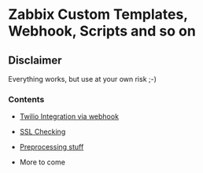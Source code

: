 # Zabbix Custom Templates, Webhook, Scripts and so on

## Disclaimer

Everything works, but use at your own risk ;-)

### Contents

- [Twilio Integration via webhook](https://github.com/Simone-Zabberoni/zabbix-customization/blob/master/Twilio/README.md)
- [SSL Checking](https://github.com/Simone-Zabberoni/zabbix-customization/blob/master/SSL_Check/README.md)
- [Preprocessing stuff](https://github.com/Simone-Zabberoni/zabbix-customization/blob/master/Preprocessing/README.md)

- More to come

